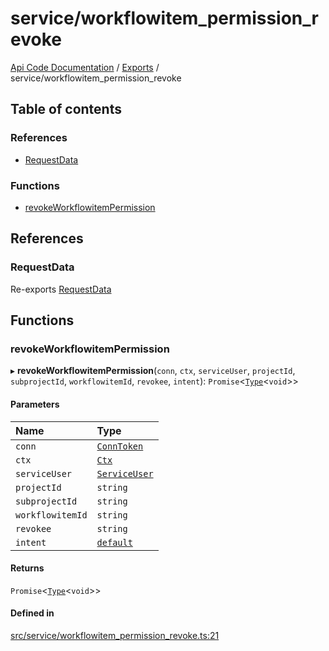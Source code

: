 # service/workflowitem\_permission\_revoke
 
[Api Code Documentation](../README.md) / [Exports](../modules.md) / service/workflowitem\_permission\_revoke

## Table of contents

### References

- [RequestData](service_workflowitem_permission_revoke.md#requestdata)

### Functions

- [revokeWorkflowitemPermission](service_workflowitem_permission_revoke.md#revokeworkflowitempermission)

## References

### RequestData

Re-exports [RequestData](../interfaces/service_domain_workflow_project_create.RequestData.md)

## Functions

### revokeWorkflowitemPermission

▸ **revokeWorkflowitemPermission**(`conn`, `ctx`, `serviceUser`, `projectId`, `subprojectId`, `workflowitemId`, `revokee`, `intent`): `Promise`\<[`Type`](result.md#type)\<`void`\>\>

#### Parameters

| Name | Type |
| :------ | :------ |
| `conn` | [`ConnToken`](service_conn.md#conntoken) |
| `ctx` | [`Ctx`](../interfaces/lib_ctx.Ctx.md) |
| `serviceUser` | [`ServiceUser`](../interfaces/service_domain_organization_service_user.ServiceUser.md) |
| `projectId` | `string` |
| `subprojectId` | `string` |
| `workflowitemId` | `string` |
| `revokee` | `string` |
| `intent` | [`default`](authz_intents.md#default) |

#### Returns

`Promise`\<[`Type`](result.md#type)\<`void`\>\>

#### Defined in

[src/service/workflowitem_permission_revoke.ts:21](https://github.com/openkfw/TruBudget/blob/086d599/api/src/service/workflowitem_permission_revoke.ts#L21)

